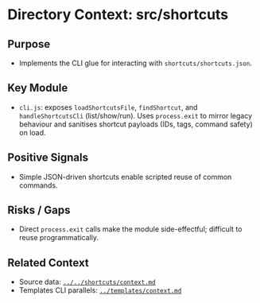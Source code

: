 # Directory Context: src/shortcuts

## Purpose

- Implements the CLI glue for interacting with `shortcuts/shortcuts.json`.

## Key Module

- `cli.js`: exposes `loadShortcutsFile`, `findShortcut`, and `handleShortcutsCli` (list/show/run). Uses `process.exit` to mirror legacy behaviour and sanitises shortcut payloads (IDs, tags, command safety) on load.

## Positive Signals

- Simple JSON-driven shortcuts enable scripted reuse of common commands.

## Risks / Gaps

- Direct `process.exit` calls make the module side-effectful; difficult to reuse programmatically.

## Related Context

- Source data: [`../../shortcuts/context.md`](../../shortcuts/context.md)
- Templates CLI parallels: [`../templates/context.md`](../templates/context.md)
